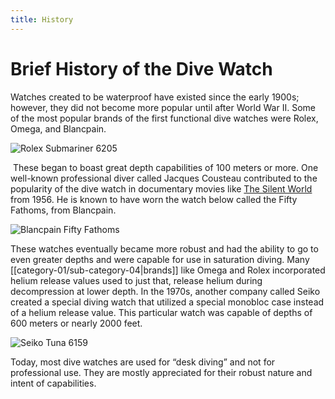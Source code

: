 ```yaml
---
title: History
---
```

# Brief History of the Dive Watch

Watches created to be waterproof have existed since the early 1900s; however, they did not become more popular until after World War II. Some of the most popular brands of the first functional dive watches were Rolex, Omega, and Blancpain.

![Rolex Submariner 6205](https://hodinkee.imgix.net/uploads/block/inline_image/content_image/2792/RolexSubmariner6205_1.jpg?ixlib=rails-1.1.0&fm=jpg&q=55&auto=format&usm=12&fit=crop&ch=Width%2CDPR%2CSave-Data&alt=&w=700)

 These began to boast great depth capabilities of 100 meters or more. One well-known professional diver called Jacques Cousteau contributed to the popularity of the dive watch in documentary movies like [The Silent World](https://www.imdb.com/title/tt0049518/) from 1956. He is known to have worn the watch below called the Fifty Fathoms, from Blancpain.

![Blancpain Fifty Fathoms](https://cdn.shopify.com/s/files/1/0278/9723/3501/files/Blancpain-FF-1953-2.jpg?v=1654264148)

These watches eventually became more robust and had the ability to go to even greater depths and were capable for use in saturation diving. Many [[category-01/sub-category-04|brands]] like Omega and Rolex incorporated helium release values used to just that, release helium during decompression at lower depth. In the 1970s, another company called Seiko created a special diving watch that utilized a special monobloc case instead of a helium release value. This particular watch was capable of depths of 600 meters or nearly 2000 feet.

![Seiko Tuna 6159](https://monochrome-watches.com/wp-content/uploads/2015/10/Seiko-Tuna-6159-7010-3.jpg)

Today, most dive watches are used for “desk diving” and not for professional use. They are mostly appreciated for their robust nature and intent of capabilities.